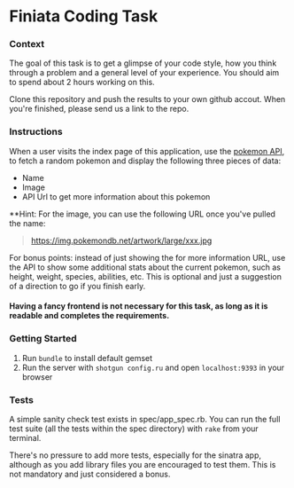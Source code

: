 # Finiata Coding Task

### Context

The goal of this task is to get a glimpse of your code style, how you think
through a problem and a general level of your experience. You should aim to
spend about 2 hours working on this.

Clone this repository and push the results to your own github accout. When
you're finished, please send us a link to the repo.

### Instructions

When a user visits the index page of this application, use the [pokemon API](https://pokeapi.co/docs/v2#pokemon),
to fetch a random pokemon and display the following three pieces of data:

* Name
* Image
* API Url to get more information about this pokemon

**Hint: For the image, you can use the following URL once you've pulled the name:
> https://img.pokemondb.net/artwork/large/xxx.jpg

For bonus points: instead of just showing the for more information URL, use the API to show some additional stats
about the current pokemon, such as height, weight, species, abilities, etc. This
is optional and just a suggestion of a direction to go if you finish early.

#### Having a fancy frontend is not necessary for this task, as long as it is readable and completes the requirements.

### Getting Started

1. Run `bundle` to install default gemset
2. Run the server with `shotgun config.ru` and open `localhost:9393` in your
   browser

### Tests

A simple sanity check test exists in spec/app_spec.rb. You can run the full test
suite (all the tests within the spec directory) with `rake` from your terminal.

There's no pressure to add more tests, especially for the sinatra app, although
as you add library files you are encouraged to test them. This is not mandatory
and just considered a bonus.
